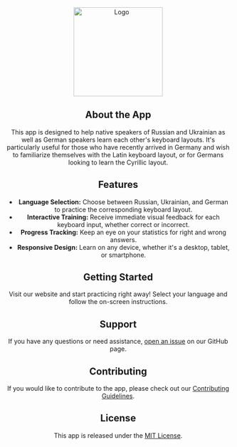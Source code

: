 
<div align="center">
<a href="https://github.com/NicoFilips/TypeBridge/">
  <img src="https://user-images.githubusercontent.com/35654361/283991168-b9359637-ccda-49d5-b86e-2547af316b3c.png" alt="Logo" width="200" height="200">
</a>



## About the App

This app is designed to help native speakers of Russian and Ukrainian as well as German speakers learn each other's keyboard layouts. It's particularly useful for those who have recently arrived in Germany and wish to familiarize themselves with the Latin keyboard layout, or for Germans looking to learn the Cyrillic layout.

## Features

- **Language Selection:** Choose between Russian, Ukrainian, and German to practice the corresponding keyboard layout.
- **Interactive Training:** Receive immediate visual feedback for each keyboard input, whether correct or incorrect.
- **Progress Tracking:** Keep an eye on your statistics for right and wrong answers.
- **Responsive Design:** Learn on any device, whether it's a desktop, tablet, or smartphone.

## Getting Started

Visit our website and start practicing right away! Select your language and follow the on-screen instructions.

## Support

If you have any questions or need assistance, [open an issue](link-to-issues) on our GitHub page.

## Contributing

If you would like to contribute to the app, please check out our [Contributing Guidelines](link-to-CONTRIBUTING.md).

## License

This app is released under the [MIT License](link-to-LICENSE).
